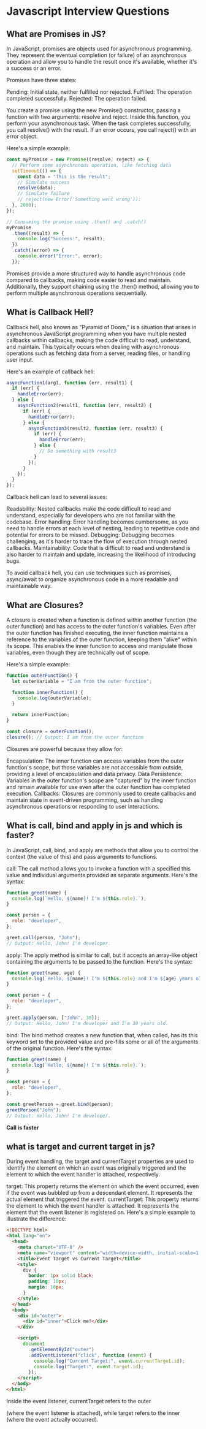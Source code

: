# Javascript Interview Questions

## What are Promises in JS?

In JavaScript, promises are objects used for asynchronous programming. They represent the eventual completion (or failure) of an asynchronous operation and allow you to handle the result once it's available, whether it's a success or an error.

Promises have three states:

Pending: Initial state, neither fulfilled nor rejected.
Fulfilled: The operation completed successfully.
Rejected: The operation failed.

You create a promise using the new Promise() constructor, passing a function with two arguments: resolve and reject. Inside this function, you perform your asynchronous task. When the task completes successfully, you call resolve() with the result. If an error occurs, you call reject() with an error object.

Here's a simple example:

```javascript
const myPromise = new Promise((resolve, reject) => {
  // Perform some asynchronous operation, like fetching data
  setTimeout(() => {
    const data = "This is the result";
    // Simulate success
    resolve(data);
    // Simulate failure
    // reject(new Error('Something went wrong'));
  }, 2000);
});

// Consuming the promise using .then() and .catch()
myPromise
  .then((result) => {
    console.log("Success:", result);
  })
  .catch((error) => {
    console.error("Error:", error);
  });
```

Promises provide a more structured way to handle asynchronous code compared to callbacks, making code easier to read and maintain. Additionally, they support chaining using the .then() method, allowing you to perform multiple asynchronous operations sequentially.

## What is Callback Hell?

Callback hell, also known as "Pyramid of Doom," is a situation that arises in asynchronous JavaScript programming when you have multiple nested callbacks within callbacks, making the code difficult to read, understand, and maintain. This typically occurs when dealing with asynchronous operations such as fetching data from a server, reading files, or handling user input.

Here's an example of callback hell:

```javascript
asyncFunction1(arg1, function (err, result1) {
  if (err) {
    handleError(err);
  } else {
    asyncFunction2(result1, function (err, result2) {
      if (err) {
        handleError(err);
      } else {
        asyncFunction3(result2, function (err, result3) {
          if (err) {
            handleError(err);
          } else {
            // Do something with result3
          }
        });
      }
    });
  }
});
```

Callback hell can lead to several issues:

Readability: Nested callbacks make the code difficult to read and understand, especially for developers who are not familiar with the codebase.
Error handling: Error handling becomes cumbersome, as you need to handle errors at each level of nesting, leading to repetitive code and potential for errors to be missed.
Debugging: Debugging becomes challenging, as it's harder to trace the flow of execution through nested callbacks.
Maintainability: Code that is difficult to read and understand is also harder to maintain and update, increasing the likelihood of introducing bugs.

To avoid callback hell, you can use techniques such as promises, async/await to organize asynchronous code in a more readable and maintainable way.

## What are Closures?

A closure is created when a function is defined within another function (the outer function) and has access to the outer function's variables. Even after the outer function has finished executing, the inner function maintains a reference to the variables of the outer function, keeping them "alive" within its scope. This enables the inner function to access and manipulate those variables, even though they are technically out of scope.

Here's a simple example:

```javascript
function outerFunction() {
  let outerVariable = "I am from the outer function";

  function innerFunction() {
    console.log(outerVariable);
  }

  return innerFunction;
}

const closure = outerFunction();
closure(); // Output: I am from the outer function
```

Closures are powerful because they allow for:

Encapsulation: The inner function can access variables from the outer function's scope, but those variables are not accessible from outside, providing a level of encapsulation and data privacy.
Data Persistence: Variables in the outer function's scope are "captured" by the inner function and remain available for use even after the outer function has completed execution.
Callbacks: Closures are commonly used to create callbacks and maintain state in event-driven programming, such as handling asynchronous operations or responding to user interactions.

## What is call, bind and apply in js and which is faster?

In JavaScript, call, bind, and apply are methods that allow you to control the context (the value of this) and pass arguments to functions.

call: The call method allows you to invoke a function with a specified this value and individual arguments provided as separate arguments. Here's the syntax:

```javascript
function greet(name) {
  console.log(`Hello, ${name}! I'm ${this.role}.`);
}

const person = {
  role: "developer",
};

greet.call(person, "John");
// Output: Hello, John! I'm developer.
```

apply: The apply method is similar to call, but it accepts an array-like object containing the arguments to be passed to the function. Here's the syntax:

```javascript
function greet(name, age) {
  console.log(`Hello, ${name}! I'm ${this.role} and I'm ${age} years old.`);
}

const person = {
  role: "developer",
};

greet.apply(person, ["John", 30]);
// Output: Hello, John! I'm developer and I'm 30 years old.
```

bind: The bind method creates a new function that, when called, has its this keyword set to the provided value and pre-fills some or all of the arguments of the original function. Here's the syntax:

```javascript
function greet(name) {
  console.log(`Hello, ${name}! I'm ${this.role}.`);
}

const person = {
  role: "developer",
};

const greetPerson = greet.bind(person);
greetPerson("John");
// Output: Hello, John! I'm developer.
```

**Call is faster**

## what is target and current target in js?

During event handling, the target and currentTarget properties are used to identify the element on which an event was originally triggered and the element to which the event handler is attached, respectively.

target: This property returns the element on which the event occurred, even if the event was bubbled up from a descendant element. It represents the actual element that triggered the event.
currentTarget: This property returns the element to which the event handler is attached. It represents the element that the event listener is registered on.
Here's a simple example to illustrate the difference:

```html
<!DOCTYPE html>
<html lang="en">
  <head>
    <meta charset="UTF-8" />
    <meta name="viewport" content="width=device-width, initial-scale=1.0" />
    <title>Event Target vs Current Target</title>
    <style>
      div {
        border: 1px solid black;
        padding: 10px;
        margin: 10px;
      }
    </style>
  </head>
  <body>
    <div id="outer">
      <div id="inner">Click me!</div>
    </div>

    <script>
      document
        .getElementById("outer")
        .addEventListener("click", function (event) {
          console.log("Current Target:", event.currentTarget.id);
          console.log("Target:", event.target.id);
        });
    </script>
  </body>
</html>
```

Inside the event listener, currentTarget refers to the outer <div> (where the event listener is attached), while target refers to the inner <div> (where the event actually occurred).
